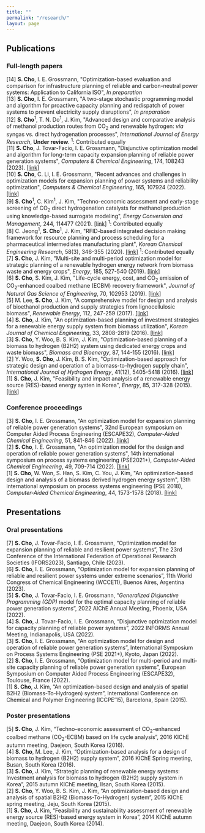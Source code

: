 ```yaml
---
title: ""
permalink: "/research/"
layout: page
---
```


## Publications

### Full-length papers
[14] **S. Cho**, I. E. Grossmann, "Optimization-based evaluation and comparison for infrastructure planning of reliable and carbon-neutral power systems: Application to California ISO", *In preparation* <br>
[13] **S. Cho**, I. E. Grossmann, "A two-stage stochastic programming model and algorithm for proactive capacity planning and redispatch of power systems to prevent electricity supply disruptions", *In preparation* <br>
[12] **S. Cho**<sup>1</sup>, T. N. Do<sup>1</sup>, J. Kim, "Advanced design and comparative analysis of methanol production routes from CO<sub>2</sub> and renewable hydrogen: *via* syngas vs. direct hydrogenation processes", *International Journal of Energy Research*, **Under review**. <sup>1</sup>: Contributed equally <br>
[11] **S. Cho**, J. Tovar-Facio, I. E. Grossmann, "Disjunctive optimization model and algorithm for long-term capacity expansion planning of reliable power generation systems", *Computers & Chemical Engineering*, 174, 108243 (2023). [[link]](https://www.sciencedirect.com/science/article/pii/S0098135423001138) <br> 
[10] **S. Cho**, C. Li, I. E. Grossmann, "Recent advances and challenges in optimization models for expansion planning of power systems and reliability optimization", *Computers & Chemical Engineering*, 165, 107924 (2022). [[link]](https://www.sciencedirect.com/science/article/pii/S0098135422002629) <br> 
[9] **S. Cho**<sup>1</sup>, C. Kim<sup>1</sup>, J. Kim, "Techno-economic assessment and early-stage screening of CO<sub>2</sub> direct hydrogenation catalysts for methanol production using knowledge-based surrogate modeling", *Energy Conversion and Management*, 244, 114477 (2021). [[link]](https://www.sciencedirect.com/science/article/pii/S0196890421006531) <sup>1</sup>: Contributed equally <br> 
[8] C. Jeong<sup>1</sup>, **S. Cho**<sup>1</sup>, J. Kim, "RFID-based integrated decision making framework for resource planning and process scheduling for a pharmaceutical intermediates manufacturing plant", *Korean Chemical Engineering Research*, 58(3), 346-355 (2020). [[link]](https://koreascience.kr/article/JAKO202021853969342.page) <sup>1</sup>: Contributed equally <br>
[7] **S. Cho**, J. Kim, "Multi-site and multi-period optimization model for strategic planning of a renewable hydrogen energy network from biomass waste and energy crops", *Energy*, 185, 527-540 (2019). [[link]](https://www.sciencedirect.com/science/article/pii/S0360544219313805) <br>
[6] **S. Cho**, S. Kim, J. Kim, "Life-cycle energy, cost, and CO<sub>2</sub> emission of CO<sub>2</sub>-enhanced coalbed methane (ECBM) recovery framework", *Journal of Natural Gas Science of Engineering*, 70, 102953 (2019). [[link]](https://www.sciencedirect.com/science/article/pii/S1875510019302057) <br>
[5] M. Lee, **S. Cho**, J. Kim, "A comprehensive model for design and analysis of bioethanol production and supply strategies from lignocellulosic biomass", *Renewable Energy*, 112, 247-259 (2017). [[link]](https://www.sciencedirect.com/science/article/pii/S0960148117304263) <br>
[4] **S. Cho**, J. Kim, "An optimization-based planning of investment strategies for a renewable energy supply system from biomass utilization", *Korean Journal of Chemical Engineering*, 33, 2808-2819 (2016). [[link]](https://link.springer.com/article/10.1007/s11814-016-0209-0) <br>
[3] **S. Cho**, Y. Woo, B. S. Kim, J. Kim, "Optimization-based planning of a biomass to hydrogen (B2H2) system using dedicated energy crops and waste biomass", *Biomass and Bioenergy*, 87, 144-155 (2016). [[link]](https://www.sciencedirect.com/science/article/pii/S0961953416300460) <br>
[2] Y. Woo, **S. Cho**, J. Kim, B. S. Kim, "Optimization-based approach for strategic design and operation of a biomass-to-hydrogen supply chain", *International Journal of Hydrogen Energy*, 41(12), 5405-5418 (2016). [[link]](https://www.sciencedirect.com/science/article/pii/S0360319915306194) <br>
[1] **S. Cho**, J. Kim, "Feasibility and impact analysis of a renewable energy source (RES)-based energy systen in Korea", *Energy*, 85, 317-328 (2015). [[link]](https://www.sciencedirect.com/science/article/pii/S0360544215003904)


### Conference proceedings
[3] **S. Cho**, I. E. Grossmann, “An optimization model for expansion planning of reliable power generation systems”, 32nd European symposium on Computer Aided Process Engineering (ESCAPE32), *Computer-Aided Chemical Engineering*, 51, 841-846 (2022). [[link]](https://www.sciencedirect.com/science/article/abs/pii/B9780323958790501417) <br>
[2] **S. Cho**, I. E. Grossmann, "An optimization model for the design and operation of reliable power generation systems", 14th international symposium on process systems engineering (PSE2021+), *Computer-Aided Chemical Engineering*, 49, 709-714 (2022). [[link]](https://www.sciencedirect.com/science/article/abs/pii/B9780323851596501184) <br>
[1] **S. Cho**, W. Won, S. Han, S. Kim, C. You, J. Kim, "An optimization-based design and analysis of a biomass derived hydrogen energy system", 13th international symposium on process systems engineering (PSE 2018), *Computer-Aided Chemical Engineering*, 44, 1573-1578 (2018). [[link]](https://www.sciencedirect.com/science/article/abs/pii/B9780444642417502573)



## Presentations

### Oral presentations
[7] **S. Cho**, J. Tovar-Facio, I. E. Grossmann, “Optimization model for expansion planning of reliable and resilient power systems”, The 23rd Conference of the International Federation of Operational Research Societies (IFORS2023), Santiago, Chile (2023). <br>
[6] **S. Cho**, I. E. Grossmann, “Optimization model for expansion planning of reliable and resilient power systems under extreme scenarios”, 11th World Congress of Chemical Engineering (WCCE11), Buenos Aires, Argentina (2023). <br>
[5] **S. Cho**, J. Tovar-Facio, I. E. Grossmann, “*Generalized Disjunctive Programming (GDP)* model for the optimal capacity planning of reliable power generation systems”, 2022 AIChE Annual Meeting, Phoenix, USA (2022). <br>
[4] **S. Cho**, J. Tovar-Facio, I. E. Grossmann, “Disjunctive optimization model for capacity planning of reliable power systems”, 2022 INFORMS Annual Meeting, Indianapolis, USA (2022). <br>
[3] **S. Cho**, I. E. Grossmann, “An optimization model for design and operation of reliable power generation systems”, International Symposium on Process Systems Engineering (PSE 2021+), Kyoto, Japan (2022). <br>
[2] **S. Cho**, I. E. Grossmann, “Optimization model for multi-period and multi-site capacity planning of reliable power generation systems”, European Symposium on Computer Aided Process Engineering (ESCAPE32), Toulouse, France (2022). <br>
[1] **S. Cho**, J. Kim, “An optimization-based design and analysis of spatial B2H2 (Biomass-To-Hydrogen) system”, International Conference on Chemical and Polymer Engineering (ICCPE’15), Barcelona, Spain (2015).


### Poster presentations
[5] **S. Cho**, J. Kim, “Techno-economic assessment of CO<sub>2</sub>-enhanced coalbed methane (CO<sub>2</sub>-ECBM) based on life cycle analysis”, 2016 KIChE autumn meeting, Daejeon, South Korea (2016). <br>
[4] **S. Cho**, M. Lee, J. Kim, “Optimization-based analysis for a design of biomass to hydrogen (B2H2) supply system”, 2016 KIChE Spring meeting, Busan, South Korea (2016). <br>
[3] **S. Cho**, J. Kim, “Strategic planning of renewable energy systems: Investment analysis for biomass to hydrogen (B2H2) supply system in Korea”, 2015 autumn KIChE meeting, Ilsan, South Korea (2015). <br>
[2] **S. Cho**, Y. Woo, B. S. Kim, J. Kim, “An optimization-based design and analysis of spatial B2H2 (Biomass-To-Hydrogen) system”, 2015 KIChE spring meeting, Jeju, South Korea (2015). <br>
[1] **S. Cho**, J. Kim, “Feasibility and sustainability assessment of renewable energy source (RES)-based energy system in Korea”, 2014 KIChE autumn meeting, Daejeon, South Korea (2014).

